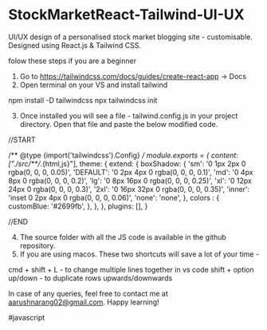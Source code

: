 # StockMarketReact-Tailwind-UI-UX
UI/UX design of a personalised stock market blogging site - customisable. Designed using React.js &amp; Tailwind CSS.

folow these steps if you are a beginner

1. Go to https://tailwindcss.com/docs/guides/create-react-app -> Docs 
2. Open terminal on your VS and install tailwind

npm install -D tailwindcss
npx tailwindcss init

3. Once installed you will see a file - tailwind.config.js in your project directory. Open that file and paste the below modified code.

//START

/** @type {import('tailwindcss').Config} */
module.exports = {
  content: ["./src/**/*.{html,js}"],
  theme: {
    extend: {
      boxShadow: {
        'sm': '0 1px 2px 0 rgba(0, 0, 0, 0.05)',
        'DEFAULT': '0 2px 4px 0 rgba(0, 0, 0, 0.1)',
        'md': '0 4px 8px 0 rgba(0, 0, 0, 0.2)',
        'lg': '0 8px 16px 0 rgba(0, 0, 0, 0.25)',
        'xl': '0 12px 24px 0 rgba(0, 0, 0, 0.3)',
        '2xl': '0 16px 32px 0 rgba(0, 0, 0, 0.35)',
        'inner': 'inset 0 2px 4px 0 rgba(0, 0, 0, 0.06)',
        'none': 'none',
      },
      colors : {
         customBlue: '#2699fb',
      },
    },
  },
  plugins: [],
}


//END

4. The source folder with all the JS code is available in the github repository.
5. If you are using macos. These two shortcuts will save a lot of your time -
   
cmd +  shift + L - to change multiple lines together in vs code
shift + option up/down - to duplicate rows upwards/downwards 

In case of any queries, feel free to contact me at aarushnarang02@gmail.com. Happy learning!

#javascript
